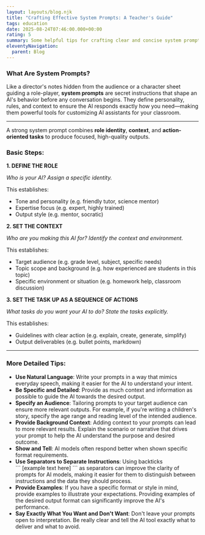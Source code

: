 ```yaml
---
layout: layouts/blog.njk
title: "Crafting Effective System Prompts: A Teacher's Guide"
tags: education
date: 2025-08-24T07:46:00.000+00:00
rating: 5
summary: Some helpful tips for crafting clear and concise system prompts.
eleventyNavigation:
  parent: Blog
---
```

### What Are System Prompts?

Like a director's notes hidden from the audience or a character sheet guiding a role-player, **system prompts** are secret instructions that shape an AI's behavior before any conversation begins. They define personality, rules, and context to ensure the AI responds exactly how you need—making them powerful tools for customizing AI assistants for your classroom.

- - -

A strong system prompt combines **role identity**, **context**, and **action-oriented tasks** to produce focused, high-quality outputs.

### Basic Steps:

**1. DEFINE THE ROLE**

*Who is your AI? Assign a specific identity.*

This establishes:  

* Tone and personality  (e.g. friendly tutor, science mentor)
* Expertise focus (e.g. expert, highly trained)
* Output style (e.g. mentor, socratic)

**2. SET THE CONTEXT**

*Who are you making this AI for? Identify the context and environment.*

This establishes:

* Target audience (e.g. grade level, subject, specific needs)  
* Topic scope and background (e.g. how experienced are students in this topic)
* Specific environment or situation (e.g. homework help, classroom discussion)

**3. SET THE TASK UP AS A SEQUENCE OF ACTIONS**

*What tasks do you want your AI to do? State the tasks explicitly.*

This establishes:

* Guidelines with clear action (e.g. explain, create, generate, simplify)
* Output deliverables (e.g. bullet points, markdown)

- - -

### **More Detailed Tips:**

* **Use Natural Language**: Write your prompts in a way that mimics everyday speech, making it easier for the AI to understand your intent.
* **Be Specific and Detailed**: Provide as much context and information as possible to guide the AI towards the desired output.
* **Specify an Audience**: Tailoring prompts to your target audience can ensure more relevant outputs. For example, if you're writing a children's story, specify the age range and reading level of the intended audience.
* **Provide Background Context**: Adding context to your prompts can lead to more relevant results. Explain the scenario or narrative that drives your prompt to help the AI understand the purpose and desired outcome.
* **Show and Tell**: AI models often respond better when shown specific format requirements. 
* **Use Separators to Separate Instructions**: Using backticks \
  \`\`\`  \[example text here] \`\`\` as separators can improve the clarity of prompts for AI models, making it easier for them to distinguish between instructions and the data they should process.
* **Provide Examples**: If you have a specific format or style in mind, provide examples to illustrate your expectations. Providing examples of the desired output format can significantly improve the AI's performance.
* **Say Exactly What You Want and Don't Want**: Don't leave your prompts open to interpretation. Be really clear and tell the AI tool exactly what to deliver and what to avoid.
